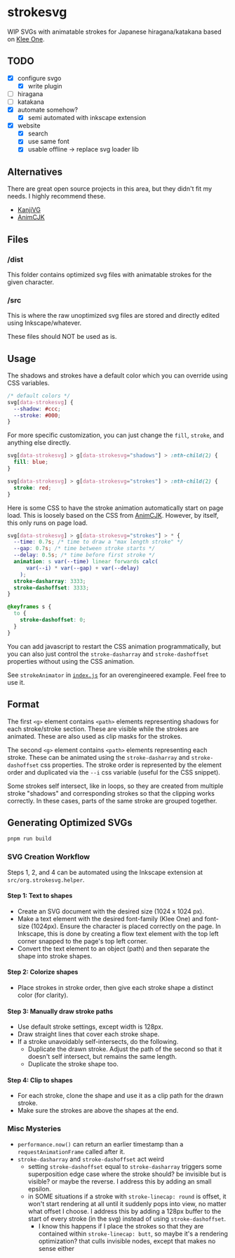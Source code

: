 # strokesvg

WIP SVGs with animatable strokes for Japanese hiragana/katakana based on [Klee One](https://fonts.google.com/specimen/Klee+One).

## TODO

- [x] configure svgo
  - [x] write plugin
- [ ] hiragana
- [ ] katakana
- [x] automate somehow?
  - [x] semi automated with inkscape extension
- [x] website
  - [x] search
  - [x] use same font
  - [x] usable offline -> replace svg loader lib

## Alternatives

There are great open source projects in this area, but they didn't fit my needs. I highly recommend these.

- [KanjiVG](https://github.com/KanjiVG/kanjivg)
- [AnimCJK](https://github.com/parsimonhi/animCJK)

## Files

### /dist

This folder contains optimized svg files with animatable strokes for the given character.

### /src

This is where the raw unoptimized svg files are stored and directly edited using Inkscape/whatever.

These files should NOT be used as is.

## Usage

The shadows and strokes have a default color which you can override using CSS variables.

```css
/* default colors */
svg[data-strokesvg] {
  --shadow: #ccc;
  --stroke: #000;
}
```

For more specific customization, you can just change the `fill`, `stroke`, and anything else directly.

```css
svg[data-strokesvg] > g[data-strokesvg="shadows"] > :nth-child(2) {
  fill: blue;
}

svg[data-strokesvg] > g[data-strokesvg="strokes"] > :nth-child(2) {
  stroke: red;
}
```

Here is some CSS to have the stroke animation automatically start on page load. This is loosely based on the CSS from [AnimCJK](https://github.com/parsimonhi/animCJK). However, by itself, this only runs on page load.

```css
svg[data-strokesvg] > g[data-strokesvg="strokes"] > * {
  --time: 0.7s; /* time to draw a "max length stroke" */
  --gap: 0.7s; /* time between stroke starts */
  --delay: 0.5s; /* time before first stroke */
  animation: s var(--time) linear forwards calc(
      var(--i) * var(--gap) + var(--delay)
    );
  stroke-dasharray: 3333;
  stroke-dashoffset: 3333;
}

@keyframes s {
  to {
    stroke-dashoffset: 0;
  }
}
```

You can add javascript to restart the CSS animation programmatically, but you can also just control the `stroke-dasharray` and `stroke-dashoffset` properties without using the CSS animation.

See `strokeAnimator` in [`index.js`](./index.js) for an overengineered example. Feel free to use it.

## Format

The first `<g>` element contains `<path>` elements representing shadows for each stroke/stroke section. These are visible while the strokes are animated. These are also used as clip masks for the strokes.

The second `<g>` element contains `<path>` elements representing each stroke. These can be animated using the `stroke-dasharray` and `stroke-dashoffset` css properties. The stroke order is represented by the element order and duplicated via the `--i` css variable (useful for the CSS snippet).

Some strokes self intersect, like in loops, so they are created from multiple stroke "shadows" and corresponding strokes so that the clipping works correctly. In these cases, parts of the same stroke are grouped together.

## Generating Optimized SVGs

```sh
pnpm run build
```

### SVG Creation Workflow

Steps 1, 2, and 4 can be automated using the Inkscape extension at `src/org.strokesvg.helper`.

#### Step 1: Text to shapes

- Create an SVG document with the desired size (1024 x 1024 px).
- Make a text element with the desired font-family (Klee One) and font-size (1024px). Ensure the character is placed correctly on the page. In Inkscape, this is done by creating a flow text element with the top left corner snapped to the page's top left corner.
- Convert the text element to an object (path) and then separate the shape into stroke shapes.

#### Step 2: Colorize shapes

- Place strokes in stroke order, then give each stroke shape a distinct color (for clarity).

#### Step 3: Manually draw stroke paths

- Use default stroke settings, except width is 128px.
- Draw straight lines that cover each stroke shape.
- If a stroke unavoidably self-intersects, do the following.
  - Duplicate the drawn stroke. Adjust the path of the second so that it doesn't self intersect, but remains the same length.
  - Duplicate the stroke shape too.

#### Step 4: Clip to shapes

- For each stroke, clone the shape and use it as a clip path for the drawn stroke.
- Make sure the strokes are above the shapes at the end.

### Misc Mysteries

- `performance.now()` can return an earlier timestamp than a `requestAnimationFrame` called after it.
- `stroke-dasharray` and `stroke-dashoffset` act weird
  - setting `stroke-dashoffset` equal to `stroke-dasharray` triggers some superposition edge case where the stroke should? be invisible but is visible? or maybe the reverse. I address this by adding an small epsilon.
  - in SOME situations if a stroke with `stroke-linecap: round` is offset, it won't start rendering at all until it suddenly pops into view, no matter what offset I choose. I address this by adding a 128px buffer to the start of every stroke (in the svg) instead of using `stroke-dashoffset`.
    - I know this happens if I place the strokes so that they are contained within `stroke-linecap: butt`, so maybe it's a rendering optimization? that culls invisible nodes, except that makes no sense either
